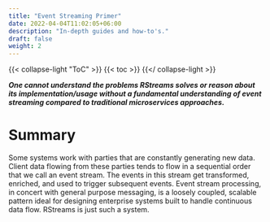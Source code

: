 ```yaml
---
title: "Event Streaming Primer"
date: 2022-04-04T11:02:05+06:00
description: "In-depth guides and how-to's."
draft: false
weight: 2
---
```

{{< collapse-light "ToC" >}}
{{< toc  >}}
{{</ collapse-light >}}

***One cannot understand the problems RStreams solves or reason about its implementation/usage without a fundamental understanding of event streaming compared to traditional microservices approaches.***

# Summary
Some systems work with parties that are constantly generating new data.  Client data flowing from these parties tends to flow in a sequential order that we call an event stream. The events in this stream get transformed, enriched, and used to trigger subsequent events. Event stream processing, in concert with general purpose messaging, is a loosely coupled, scalable pattern ideal for designing enterprise systems built to handle continuous data flow. RStreams is just such a system.